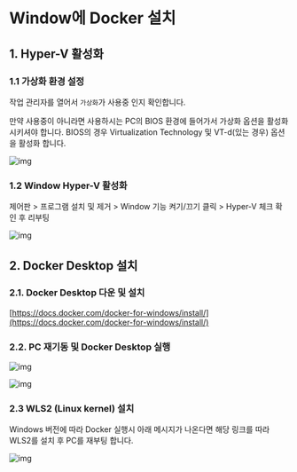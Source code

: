 # Window에 Docker 설치

## 1. Hyper-V 활성화 

### 1.1 가상화 환경 설정

작업 관리자를 열어서 `가상화`가 사용중 인지 확인합니다.

만약 사용중이 아니라면 사용하시는 PC의 BIOS 환경에 들어가서 가상화 옵션을 활성화 시키셔야 합니다.
BIOS의 경우 Virtualization Technology 및 VT-d(있는 경우) 옵션을 활성화 합니다.

![img](https://blog.kakaocdn.net/dn/bnE6Ib/btqD0jhR2ol/dMEPBUVFHMOTCw3gIomrk0/img.png)

### 1.2 Window Hyper-V 활성화
제어판 > 프로그램 설치 및 제거 > Window 기능 켜기/끄기 클릭 > Hyper-V 체크 확인 후 리부팅

![img](https://blog.kakaocdn.net/dn/qtUdX/btqD2dgKmrG/Lna2JrCK9QtSkElPZ4xjf1/img.png)

## 2. Docker Desktop 설치

### 2.1. Docker Desktop 다운 및 설치

[https://docs.docker.com/docker-for-windows/install/](https://docs.docker.com/docker-for-windows/install/)

### 2.2. PC 재기동 및 Docker Desktop 실행

![img](https://blog.kakaocdn.net/dn/bdjK7w/btqD3d1rnn1/5V28NmDqb1slQpzkkoAy5K/img.png)

![img](https://blog.kakaocdn.net/dn/DOi3J/btqD1pPtc8X/0KK08Hrk6GqJaEjeJeZdW0/img.png)

### 2.3 WLS2 (Linux kernel) 설치

Windows 버전에 따라 Docker 실행시 아래 메시지가 나온다면 해당 링크를 따라 WLS2를 설치 후 PC를 재부팅 합니다.

![img](https://blog.kakaocdn.net/dn/bVMJnC/btqQR5ROHuq/4yU3fnCTa0MFkoCk74l6lK/img.png)




